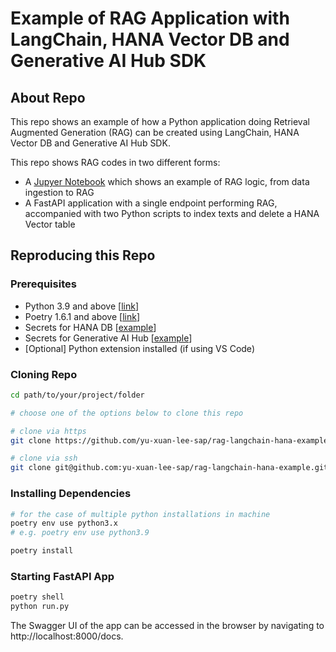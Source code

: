 # Example of RAG Application with LangChain, HANA Vector DB and Generative AI Hub SDK

## About Repo
This repo shows an example of how a Python application doing Retrieval Augmented Generation (RAG) can be created using LangChain, HANA Vector DB and Generative AI Hub SDK.

This repo shows RAG codes in two different forms:
- A [Jupyer Notebook](https://github.com/yu-xuan-lee-sap/rag-langchain-hana-example/blob/44cd4e5001b8fa07e83ce304235f524cd55ea2a9/notebooks/rag_application_example.ipynb) which shows an example of RAG logic, from data ingestion to RAG
- A FastAPI application with a single endpoint performing RAG, accompanied with two Python scripts to index texts and delete a HANA Vector table

## Reproducing this Repo

### Prerequisites
- Python 3.9 and above [[link](https://www.python.org/downloads/)]
- Poetry 1.6.1 and above [[link](https://python-poetry.org/docs/#installing-with-the-official-installer)]
- Secrets for HANA DB [[example](./secrets/hana-secrets-example.json)]
- Secrets for Generative AI Hub [[example](./secrets/gen-ai-hub-service-key-example.json)]
- \[Optional\] Python extension installed (if using VS Code)

### Cloning Repo
```bash
cd path/to/your/project/folder

# choose one of the options below to clone this repo

# clone via https
git clone https://github.com/yu-xuan-lee-sap/rag-langchain-hana-example.git

# clone via ssh
git clone git@github.com:yu-xuan-lee-sap/rag-langchain-hana-example.git
```

### Installing Dependencies
```bash
# for the case of multiple python installations in machine
poetry env use python3.x
# e.g. poetry env use python3.9

poetry install
```

### Starting FastAPI App
```bash
poetry shell
python run.py
```
The Swagger UI of the app can be accessed in the browser by navigating to http://localhost:8000/docs.

